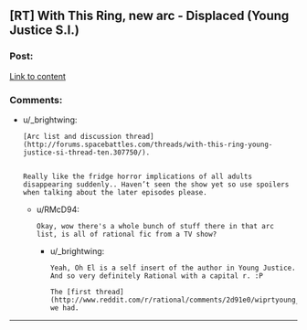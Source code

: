 ## [RT] With This Ring, new arc - Displaced (Young Justice S.I.)

### Post:

[Link to content](http://forums.spacebattles.com/threads/with-this-ring-young-justice-si-story-only.272850/page-16)

### Comments:

- u/_brightwing:
  ```
  [Arc list and discussion thread](http://forums.spacebattles.com/threads/with-this-ring-young-justice-si-thread-ten.307750/).


  Really like the fridge horror implications of all adults disappearing suddenly.. Haven’t seen the show yet so use spoilers when talking about the later episodes please.
  ```

  - u/RMcD94:
    ```
    Okay, wow there's a whole bunch of stuff there in that arc list, is all of rational fic from a TV show?
    ```

    - u/_brightwing:
      ```
      Yeah, Oh El is a self insert of the author in Young Justice. And so very definitely Rational with a capital r. :P 

      The [first thread](http://www.reddit.com/r/rational/comments/2d91e0/wiprtyoung_justice_league_orange_ring) we had.
      ```

---

